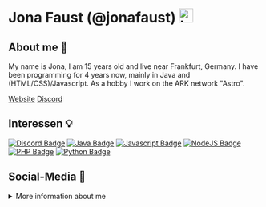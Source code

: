 # Jona Faust (@jonafaust) <img src="https://user-images.githubusercontent.com/1303154/88677602-1635ba80-d120-11ea-84d8-d263ba5fc3c0.gif" width="28px" alt="hi">

## About me 📜
My name is Jona, I am 15 years old and live near Frankfurt, Germany. I have been programming for 4 years now, mainly in Java and (HTML/CSS)/Javascript.
As a hobby I work on the ARK network "Astro".



[Website](https://astro-pvp.com)
[Discord](https://discord.gg/astroark)


## Interessen 💡
[![Discord Badge](https://img.shields.io/badge/-Discord-7289d9?style=for-the-badge&labelColor=black&logo=discord&logoColor=7289d9)](#)
[![Java Badge](https://img.shields.io/badge/-Java-5382a1?style=for-the-badge&labelColor=black&logo=java&logoColor=5382a1)](#)
[![Javascript Badge](https://img.shields.io/badge/-Javascript-F0DB4F?style=for-the-badge&labelColor=black&logo=javascript&logoColor=F0DB4F)](#)
[![NodeJS Badge](https://img.shields.io/badge/-Nodejs-3C873A?style=for-the-badge&labelColor=black&logo=node.js&logoColor=3C873A)](#)
[![PHP Badge](https://img.shields.io/badge/-PHP-8993be?style=for-the-badge&labelColor=black&logo=php&logoColor=8993be)](#)
[![Python Badge](https://img.shields.io/badge/-Python-FFD43B?style=for-the-badge&labelColor=black&logo=python&logoColor=4B8BBE)](#)

## Social-Media 📱


<details>
  
  <summary>
    More information about me
  </summary>
  
  #### GitHub Statistiken
  ![Jona Faust GitHub Stats](https://github-readme-stats.vercel.app/api?username=jonafaust&count_private=true&theme=tokyonight&hide=contribs,prs)
  
</details>
